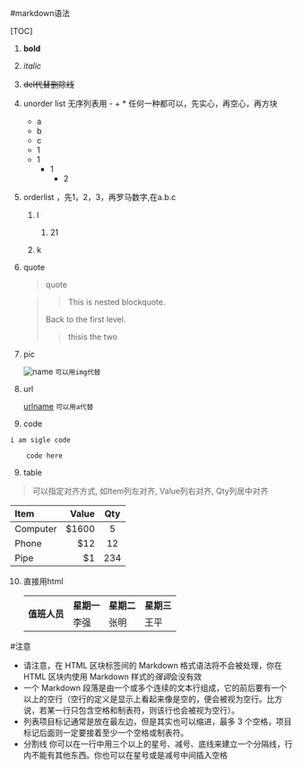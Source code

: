 #markdown语法

[TOC]


1. **bold**
 
2. *italic* 

3. <del>del代替删除线</del>

3. unorder list  无序列表用 - + * 任何一种都可以，先实心，再空心，再方块
    - a
    - b
    - c
    + 1
    * 1
        + 1
            + 2

4. orderlist ，先1，2，3，再罗马数字,在a.b.c
    1. l 
        1. 21
    
    2. k
  
5. quote

    >quote

    > > This is nested blockquote.
    >
    > Back to the first level.
    > > thisis the two
    
6. pic
    
    ![name](http://www.baidu.com)
    `可以用img代替`
7. url

    [urlname](http://www.baidu.com)
    `可以用a代替`
    
8. code

`i am sigle code`

```123
    code here
```

9. table

>可以指定对齐方式, 如Item列左对齐, Value列右对齐, Qty列居中对齐
 
| Item     | Value | Qty   |
| :------- | ----: | :---: |
| Computer | \$1600 |  5    |
| Phone    | \$12   |  12   |
| Pipe     | \$1    |  234  |

10. 直接用html

    <table>
        <tr>
            <th rowspan="2">值班人员</th>
            <th>星期一</th>
            <th>星期二</th>
            <th>星期三</th>
        </tr>
        <tr>
            <td>李强</td>
            <td>张明</td>
            <td>王平</td>
        </tr>
    </table>


#注意
- 请注意，在 HTML 区块标签间的 Markdown 格式语法将不会被处理，你在 HTML 区块内使用 Markdown 样式的*强调*会没有效
- 一个 Markdown 段落是由一个或多个连续的文本行组成，它的前后要有一个以上的空行（空行的定义是显示上看起来像是空的，便会被视为空行。比方说，若某一行只包含空格和制表符，则该行也会被视为空行）。
- 列表项目标记通常是放在最左边，但是其实也可以缩进，最多 3 个空格，项目标记后面则一定要接着至少一个空格或制表符。
- 分割线 你可以在一行中用三个以上的星号、减号、底线来建立一个分隔线，行内不能有其他东西。你也可以在星号或是减号中间插入空格



